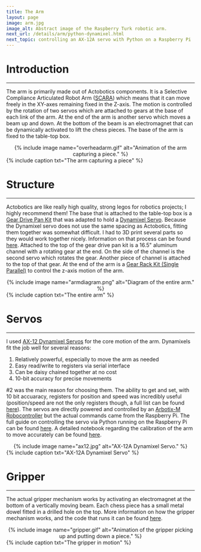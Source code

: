 ```yaml
---
title: The Arm
layout: page
image: arm.jpg
image_alt: Abstract image of the Raspberry Turk robotic arm.
next_url: /details/arm/python-dynamixel.html
next_topic: controlling an AX-12A servo with Python on a Raspberry Pi
---
```


# Introduction
---

The arm is primarily made out of Actobotics components. It is a Selective Compliance Articulated Robot Arm ([SCARA](https://en.wikipedia.org/wiki/SCARA)) which means that it can move freely in the XY-axes remaining fixed in the Z-axis. The motion is controlled by the rotation of two servos which are attached to gears at the base of each link of the arm. At the end of the arm is another servo which moves a beam up and down. At the bottom of the beam is an electromagnet that can be dynamically activated to lift the chess pieces. The base of the arm is fixed to the table-top box.

<center>{% include image name="overheadarm.gif" alt="Animation of the arm capturing a piece." %}</center>
{% include caption txt="The arm capturing a piece" %}

# Structure
---

Actobotics are like really high quality, strong legos for robotics projects; I highly recommend them! The base that is attached to the table-top box is a [Gear Drive Pan Kit](https://www.servocity.com/gear-drive-pan-kit) that was adapted to hold a [Dynamixel Servo](#servos). Because the Dynamixel servo does not use the same spacing as Actobotics, fitting them together was somewhat difficult. I had to 3D print several parts so they would work together nicely. Information on that process can be found [here](/details/arm/3dprint.html). Attached to the top of the gear drive pan kit is a 16.5" aluminum channel with a rotating gear at the end. On the side of the channel is the second servo which rotates the gear. Another piece of channel is attached to the top of that gear. At the end of the arm is a [Gear Rack Kit (Single Parallel)](https://www.servocity.com/785-gear-rack-kit-637169) to control the z-axis motion of the arm.

<center>{% include image name="armdiagram.png" alt="Diagram of the entire arm." %}</center>
{% include caption txt="The entire arm" %}

# Servos
---

I used [AX-12 Dynamixel Servos](http://www.trossenrobotics.com/dynamixel-ax-12-robot-actuator.aspx) for the core motion of the arm. Dynamixels fit the job well for several reasons:

1. Relatively powerful, especially to move the arm as needed
2. Easy read/write to registers via serial interface
3. Can be daisy chained together at no cost
4. 10-bit accuracy for precise movements

\#2 was the main reason for choosing them. The ability to get and set, with 10 bit accuaracy, registers for position and speed was incredibly useful (position/speed are not the only registers though, a full list can be found [here](http://support.robotis.com/en/product/actuator/dynamixel/ax_series/dxl_ax_actuator.htm#Actuator_Address_0C)). The servos are directly powered and controlled by an [Arbotix-M Robocontroller](http://www.trossenrobotics.com/p/arbotix-robot-controller.aspx) but the actual commands came from the Raspberry Pi. The full guide on controlling the servo via Python running on the Raspberry Pi can be found [here](/details/arm/python-dynamixel.html). A detailed notebook regarding the calibration of the arm to move accurately can be found [here](/notebooks/arm_error_correction.html).

<center>{% include image name="ax12.jpg" alt="AX-12A Dynamixel Servo." %}</center>
{% include caption txt="AX-12A Dynamixel Servo" %}

# Gripper
---

The actual gripper mechanism works by activating an electromagnet at the bottom of a vertically moving beam. Each chess piece has a small metal dowel fitted in a drilled hole on the top. More information on how the gripper mechanism works, and the code that runs it can be found [here](/details/arm/gripper.html).

<center>{% include image name="gripper.gif" alt="Animation of the gripper picking up and putting down a piece." %}</center>
{% include caption txt="The gripper in motion" %}
